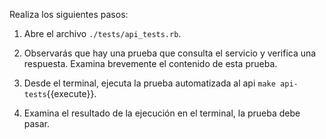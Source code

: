 Realiza los siguientes pasos:

1. Abre el archivo `./tests/api_tests.rb`.

2. Observarás que hay una prueba que consulta el servicio y verifica una respuesta. Examina brevemente el contenido de esta prueba.

3. Desde el terminal, ejecuta la prueba automatizada al api `make api-tests`{{execute}}.

4. Examina el resultado de la ejecución en el terminal, la prueba debe pasar.